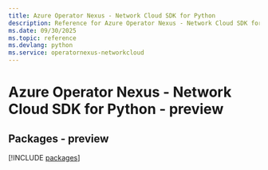 ```yaml
---
title: Azure Operator Nexus - Network Cloud SDK for Python
description: Reference for Azure Operator Nexus - Network Cloud SDK for Python
ms.date: 09/30/2025
ms.topic: reference
ms.devlang: python
ms.service: operatornexus-networkcloud
---
```

# Azure Operator Nexus - Network Cloud SDK for Python - preview
## Packages - preview
[!INCLUDE [packages](operator-nexus---network-cloud-index.md)]